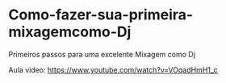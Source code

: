 # Como-fazer-sua-primeira-mixagemcomo-Dj
Primeiros passos para uma excelente Mixagem como Dj

Aula video: https://www.youtube.com/watch?v=VOqadHmH1_c
